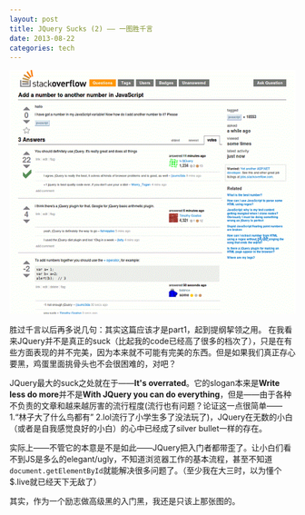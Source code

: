 ```yaml
---
layout: post
title: JQuery Sucks (2) —— 一图胜千言
date: 2013-08-22
categories: tech
---
```


![hehe](/images/jquery-hehe.gif)

胜过千言以后再多说几句：其实这篇应该才是part1，起到提纲挈领之用。	
在我看来JQuery并不是真正的suck（比起我的code已经高了很多的档次了），只是在有些方面表现的并不完美，因为本来就不可能有完美的东西。但是如果我们真正存心要黑，鸡蛋里面挑骨头也不会很困难的，对吧？

JQuery最大的suck之处就在于——**It's overrated**。它的slogan本来是**Write less do more**并不是**With JQuery you can do everything**，但是——由于各种不负责的文章和越来越厉害的流行程度(流行也有问题？论证这一点很简单——1.“林子大了什么鸟都有” 2.lol流行了小学生多了没法玩了)，JQuery在无数的小白（或者是自我感觉良好的小白）的心中已经成了silver bullet一样的存在。

实际上——不管它的本意是不是如此——JQuery把入门者都带歪了。让小白们看不到JS是多么的elegant/ugly，不知道浏览器工作的基本流程，甚至不知道`document.getElementById`就能解决很多问题了。（至少我在大三时，以为懂个$.live就已经天下无敌了）

其实，作为一个励志做高级黑的入门黑，我还是只该上那张图的。